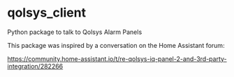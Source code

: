 # qolsys_client

Python package to talk to Qolsys Alarm Panels

This package was inspired by a conversation on the Home Assistant forum:

<https://community.home-assistant.io/t/re-qolsys-iq-panel-2-and-3rd-party-integration/282266>
